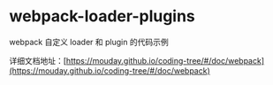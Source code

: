 # webpack-loader-plugins

webpack 自定义 loader 和 plugin 的代码示例

详细文档地址：[https://mouday.github.io/coding-tree/#/doc/webpack](https://mouday.github.io/coding-tree/#/doc/webpack)